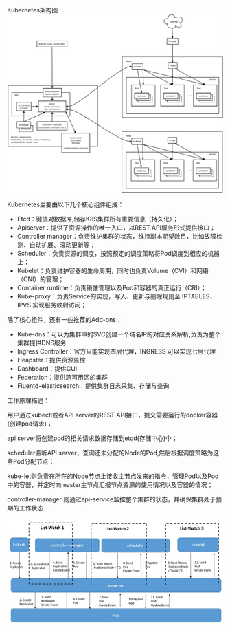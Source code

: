 Kubernetes架构图![k8s架构图](acess/k8s架构图.png)

Kubernetes主要由以下几个核心组件组成：

- Etcd：键值对数据库,储存K8S集群所有重要信息（持久化）；
- Apiserver：提供了资源操作的唯一入口，以REST API服务形式提供接口；
- Controller manager：负责维护集群的状态，维持副本期望数目，比如故障检测、自动扩展、滚动更新等；
- Scheduler：负责资源的调度，按照预定的调度策略将Pod调度到相应的机器上；
- Kubelet：负责维护容器的生命周期，同时也负责Volume（CVI）和网络（CNI）的管理；
- Container runtime：负责镜像管理以及Pod和容器的真正运行（CRI）；
- Kube-proxy：负责Service的实现，写入、更新与删除规则至 IPTABLES、IPVS 实现服务映射访问；

除了核心组件，还有一些推荐的Add-ons：

- Kube-dns：可以为集群中的SVC创建一个域名IP的对应关系解析,负责为整个集群提供DNS服务
- Ingress Controller：官方只能实现四层代理，INGRESS 可以实现七层代理
- Heapster：提供资源监控
- Dashboard：提供GUI
- Federation：提供跨可用区的集群
- Fluentd-elasticsearch：提供集群日志采集、存储与查询

工作原理描述：

用户通过kubectl或者API server的REST API接口，提交需要运行的docker容器(创建pod请求)；

api server将创建pod的相关请求数据存储到etcd(存储中心)中；

scheduler监听API server，查询还未分配的Node的Pod,然后根据调度策略为这些Pod分配节点；

kube-let则负责在所在的Node节点上接收主节点发来的指令，管理Pod以及Pod中的容器，并定时向master主节点汇报节点资源的使用情况以及容器的情况；

controller-manager 则通过api-service监控整个集群的状态，并确保集群处于预期的工作状态

![list watch](acess/20170315101923.jpg)